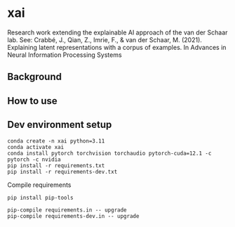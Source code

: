 # xai

Research work extending the explainable AI approach of the van der Schaar lab. See:
Crabbé, J., Qian, Z., Imrie, F., & van der Schaar, M. (2021). Explaining latent representations with a corpus of examples. In Advances in Neural Information Processing Systems


## Background


## How to use


## Dev environment setup
```shell
conda create -n xai python=3.11
conda activate xai
conda install pytorch torchvision torchaudio pytorch-cuda=12.1 -c pytorch -c nvidia
pip install -r requirements.txt
pip install -r requirements-dev.txt
```

Compile requirements
```shell
pip install pip-tools

pip-compile requirements.in -- upgrade
pip-compile requirements-dev.in -- upgrade
```